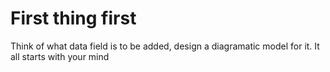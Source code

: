 # First thing first

Think of what data field is to be added, design a diagramatic model for it. It all starts with your mind
